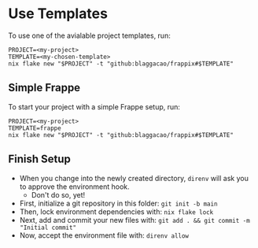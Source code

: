 # Use Templates

To use one of the avialable project templates, run:

```console
PROJECT=<my-project>
TEMPLATE=<my-chosen-template>
nix flake new "$PROJECT" -t "github:blaggacao/frappix#$TEMPLATE"
```

## Simple Frappe

To start your project with a simple Frappe setup, run:

```console
PROJECT=<my-project>
TEMPLATE=frappe
nix flake new "$PROJECT" -t "github:blaggacao/frappix#$TEMPLATE"
```

## Finish Setup

- When you change into the newly created directory, `direnv` will ask you to approve the environment hook.
  - Don't do so, yet!
- First, initialize a git repository in this folder: `git init -b main`
- Then, lock environment dependencies with: `nix flake lock`
- Next, add and commit your new files with: `git add . && git commit -m "Initial commit"`
- Now, accept the environment file with: `direnv allow`
